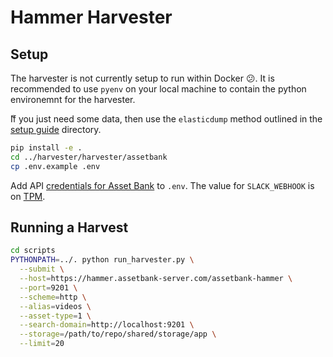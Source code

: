 # Hammer Harvester

## Setup

The harvester is not currently setup to run within Docker 😕. It is recommended to use `pyenv` on your local machine to contain the python environemnt for the harvester.

ّIf you just need some data, then use the `elasticdump` method outlined in the [setup guide](../docs/getting-started.md) directory.

```sh
pip install -e .
cd ../harvester/harvester/assetbank
cp .env.example .env
```

Add API [credentials for Asset Bank](http://tpm.office.cogapp.com/index.php/pwd/view/769) to `.env`.
The value for `SLACK_WEBHOOK` is on [TPM](https://tpm.office.cogapp.com/index.php/pwd/view/1059).

## Running a Harvest

```sh
cd scripts
PYTHONPATH=../. python run_harvester.py \
  --submit \
  --host=https://hammer.assetbank-server.com/assetbank-hammer \
  --port=9201 \
  --scheme=http \
  --alias=videos \
  --asset-type=1 \
  --search-domain=http://localhost:9201 \
  --storage=/path/to/repo/shared/storage/app \
  --limit=20
```
